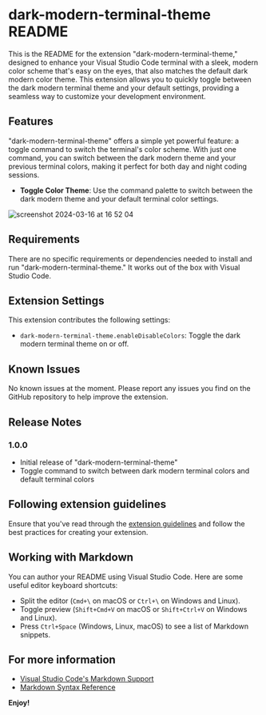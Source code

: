 # dark-modern-terminal-theme README

This is the README for the extension "dark-modern-terminal-theme," designed to enhance your Visual Studio Code terminal with a sleek, modern color scheme that's easy on the eyes, that also matches the default dark modern color theme. This extension allows you to quickly toggle between the dark modern terminal theme and your default settings, providing a seamless way to customize your development environment.

## Features

"dark-modern-terminal-theme" offers a simple yet powerful feature: a toggle command to switch the terminal's color scheme. With just one command, you can switch between the dark modern theme and your previous terminal colors, making it perfect for both day and night coding sessions.

- **Toggle Color Theme**: Use the command palette to switch between the dark modern theme and your default terminal color settings.

![screenshot 2024-03-16 at 16 52 04](https://github.com/carlweis/vscode-dark-modern-terminal-theme/assets/1410882/8dafb63d-e32c-493e-8162-9794bd9f5f85)

## Requirements

There are no specific requirements or dependencies needed to install and run "dark-modern-terminal-theme." It works out of the box with Visual Studio Code.

## Extension Settings

This extension contributes the following settings:

* `dark-modern-terminal-theme.enableDisableColors`: Toggle the dark modern terminal theme on or off.

## Known Issues

No known issues at the moment. Please report any issues you find on the GitHub repository to help improve the extension.

## Release Notes

### 1.0.0

- Initial release of "dark-modern-terminal-theme"
- Toggle command to switch between dark modern terminal colors and default terminal colors

## Following extension guidelines

Ensure that you've read through the [extension guidelines](https://code.visualstudio.com/api/references/extension-guidelines) and follow the best practices for creating your extension.

## Working with Markdown

You can author your README using Visual Studio Code. Here are some useful editor keyboard shortcuts:

- Split the editor (`Cmd+\` on macOS or `Ctrl+\` on Windows and Linux).
- Toggle preview (`Shift+Cmd+V` on macOS or `Shift+Ctrl+V` on Windows and Linux).
- Press `Ctrl+Space` (Windows, Linux, macOS) to see a list of Markdown snippets.

## For more information

- [Visual Studio Code's Markdown Support](http://code.visualstudio.com/docs/languages/markdown)
- [Markdown Syntax Reference](https://help.github.com/articles/markdown-basics/)

**Enjoy!**
